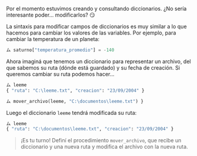 Por el momento estuvimos creando y consultando diccionarios. ¿No sería interesante poder... modificarlos? :smirk:

La sintaxis para modificar campos de diccionarios es muy similar a lo que hacemos para cambiar los valores de las variables. Por ejemplo, para cambiar la temperatura de un planeta:

```python
ム saturno["temperatura_promedio"] = -140
```
Ahora imaginá que tenemos un diccionario para representar un archivo, del que sabemos su ruta (dónde está guardado) y su fecha de creación. Si queremos cambiar su ruta podemos hacer...

```python
ム leeme
{ "ruta": "C:\leeme.txt", "creacion": "23/09/2004" }

ム mover_archivo(leeme, "C:\documentos\leeme.txt") }
```

Luego el diccionario `leeme` tendrá modificada su ruta:

```python
ム leeme
{ "ruta": "C:\documentos\leeme.txt", "creacion": "23/09/2004" }
```

> ¡Es tu turno! Definí el procedimiento `mover_archivo`, que recibe un diccionario y una nueva ruta y modifica el archivo con la nueva ruta.
